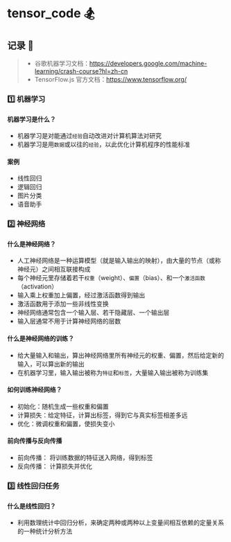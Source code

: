 # tensor_code :snowboarder:

## 记录 :memo:

> - 谷歌机器学习文档：https://developers.google.com/machine-learning/crash-course?hl=zh-cn
> - TensorFlow.js 官方文档：https://www.tensorflow.org/

### :one: 机器学习

#### 机器学习是什么？

- 机器学习是对能通过`经验`自动改进对计算机算法对研究
- 机器学习是用`数据`或以往的`经验`，以此优化计算机程序的性能标准

#### 案例

- 线性回归
- 逻辑回归
- 图片分类
- 语音助手

### :two: 神经网络

#### 什么是神经网络？

- 人工神经网络是一种运算模型（就是输入输出的映射），由大量的节点（或称神经元）之间相互联接构成
- 每个神经元里存储着若干`权重`（weight）、`偏置`（bias）、和一个`激活函数`（activation）
- 输入乘上权重加上偏置，经过激活函数得到输出
- 激活函数用于添加一些非线性变换
- 神经网络通常包含一个输入层、若干隐藏层、一个输出层
- 输入层通常不用于计算神经网络的层数

#### 什么是神经网络的训练？

- 给大量输入和输出，算出神经网络里所有神经元的权重、偏置，然后给定新的输入，可以算出新的输出
- 在机器学习里，输入输出被称为`特征`和`标签`，大量输入输出被称为训练集

#### 如何训练神经网络？

- 初始化：随机生成一些权重和偏置
- 计算损失：给定特征，计算出标签，得到它与真实标签相差多远
- 优化：微调权重和偏置，使损失变小

#### 前向传播与反向传播

- 前向传播： 将训练数据的特征送入网络，得到标签
- 反向传播： 计算损失并优化

### :three: 线性回归任务

#### 什么是线性回归？

- 利用数理统计中回归分析，来确定两种或两种以上变量间相互依赖的定量关系的一种统计分析方法
